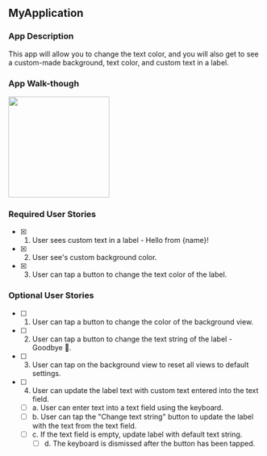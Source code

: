 ## MyApplication

### App Description
This app will allow you to change the text color, and you will also get to see a custom-made background, text color, and custom text in a label.


### App Walk-though

<img src="https://recordit.co/QnUIfjR86N.gif" width=200><br>


### Required User Stories
- [x] 1. User sees custom text in a label - Hello from {name}!
- [x] 2. User see's custom background color.
- [x] 3. User can tap a button to change the text color of the label.

### Optional User Stories
- [ ] 1. User can tap a button to change the color of the background view.
- [ ] 2. User can tap a button to change the text string of the label - Goodbye 👋.
- [ ] 3. User can tap on the background view to reset all views to default settings.
- [ ] 4. User can update the label text with custom text entered into the text field.
   - [ ] a. User can enter text into a text field using the keyboard.
    - [ ] b. User can tap the "Change text string" button to update the label with the text from the text field.
     - [ ] c. If the text field is empty, update label with default text string.
       - [ ] d. The keyboard is dismissed after the button has been tapped.
